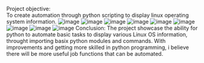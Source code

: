 Project objective:	
To create automation through python scripting to display linux operating system information.
![image](https://github.com/laisoon/Project-OS-information/assets/151639864/fa86ed79-a15a-4418-9d07-bd3b2158e68a)
![image](https://github.com/laisoon/Project-OS-information/assets/151639864/255424f1-3953-437c-b929-20b984974ec3)
![image](https://github.com/laisoon/Project-OS-information/assets/151639864/412c91ee-5ca4-481c-8c31-f86c2303f488)
![image](https://github.com/laisoon/Project-OS-information/assets/151639864/ab1b20f5-e229-4381-8e88-f935488bef7c)
![image](https://github.com/laisoon/Project-OS-information/assets/151639864/33921b57-c3cf-43c4-8411-e5dbc99f387b)
![image](https://github.com/laisoon/Project-OS-information/assets/151639864/47b2b59b-837a-4c68-a96e-e30a19125144)
![image](https://github.com/laisoon/Project-OS-information/assets/151639864/ae5e6be0-cc9e-402f-a3c0-41f485460a5e)
![image](https://github.com/laisoon/Project-OS-information/assets/151639864/4fb7b333-6acb-4382-aaa1-bde077dbf0b8)
![image](https://github.com/laisoon/Project-OS-information/assets/151639864/6691d7ff-c286-438c-a58a-722e16b4bcff)
Conclusion:
The project showcase the ability for python to automate basic tasks to display various Linux OS information, throught importing basix python modules 
and commands. With improvements and getting more skilled in python programming, i believe there will be more useful job functions that can be automated.
